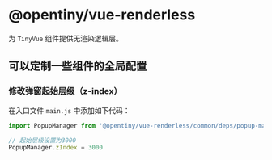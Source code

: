 # @opentiny/vue-renderless

为 `TinyVue` 组件提供无渲染逻辑层。

## 可以定制一些组件的全局配置

### 修改弹窗起始层级（z-index）

在入口文件 `main.js` 中添加如下代码：

```js
import PopupManager from '@opentiny/vue-renderless/common/deps/popup-manager'

// 起始层级设置为3000
PopupManager.zIndex = 3000
```

